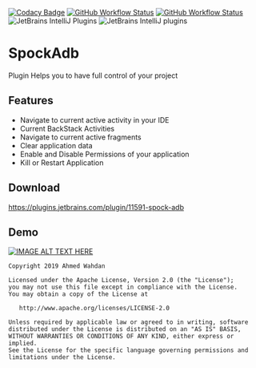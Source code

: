 
[![Codacy Badge](https://api.codacy.com/project/badge/Grade/811387b23aae4a479f842c8a485a820a)](https://app.codacy.com/manual/WahdanZ/SpockAdb?utm_source=github.com&utm_medium=referral&utm_content=WahdanZ/SpockAdb&utm_campaign=Badge_Grade_Dashboard)  [![GitHub Workflow Status](https://img.shields.io/github/workflow/status/WahdanZ/SpockAdb/JetBrains%20Plugin%20CI?logo=GitHub&style=flat-square)](https://github.com/WahdanZ/SpockAdb/actions?query=workflow%3A%22JetBrains+Plugin+CI%22) [![GitHub Workflow Status](https://img.shields.io/github/workflow/status/WahdanZ/SpockAdb/IntelliJ%20Plugin%20Compatibility?label=IntelliJ%20Plugin%20Compatibility&logo=GitHub&style=flat-square)](https://github.com/WahdanZ/SpockAdb/actions?query=workflow%3A%22IntelliJ+Plugin+Compatibility%22) 
![JetBrains IntelliJ Plugins](https://img.shields.io/jetbrains/plugin/v/11591-spock-adb)
![JetBrains IntelliJ plugins](https://img.shields.io/jetbrains/plugin/d/11591-spock-adb) 

# SpockAdb 
Plugin Helps you to have full control of your project
 
## **Features**

 - Navigate to current active activity in your IDE
 -  Current BackStack Activities 
 -  Navigate to current  active fragments 
 -  Clear application data 
 -  Enable and Disable Permissions of your application
 - Kill or Restart Application

## Download

https://plugins.jetbrains.com/plugin/11591-spock-adb



## Demo


[![IMAGE ALT TEXT HERE](http://img.youtube.com/vi/x_WX_Pznqos/0.jpg)](http://www.youtube.com/watch?v=x_WX_Pznqos)



```
Copyright 2019 Ahmed Wahdan

Licensed under the Apache License, Version 2.0 (the "License");
you may not use this file except in compliance with the License.
You may obtain a copy of the License at

   http://www.apache.org/licenses/LICENSE-2.0

Unless required by applicable law or agreed to in writing, software
distributed under the License is distributed on an "AS IS" BASIS,
WITHOUT WARRANTIES OR CONDITIONS OF ANY KIND, either express or implied.
See the License for the specific language governing permissions and
limitations under the License.
```
